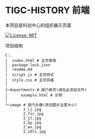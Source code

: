 # TIGC-HISTORY 前端
本项目是科创中心的组织展示页面

<!-- [![Build Status](https://img.shields.io/travis/user/repo/master.svg?style=flat-square)](https://travis-ci.org/user/repo)
[![Code Coverage](https://codecov.io/gh/user/repo/branch/master/graph/badge.svg?token=YOUR_TOKEN)](https://codecov.io/gh/user/repo) -->
[![License: MIT](https://img.shields.io/badge/License-MIT-yellow.svg)](https://opensource.org/licenses/MIT)

项目结构
```
C:.
│  index.html # 主页骨架
│  package-lock.json
│  readme.md 
│  script.js # 主页样式 
│  style.css # 主页风格
│
├─departments # 部门单页(请在此添加文件)
│      example.html # 示例 
│
└─image # 部门头像(添加图片注意大小)
        2_cj.jpg
        2_fzr.jpg
        2_jt.jpg
        2_qy.jpg
        2_wx.jpg
        2_zdls.jpg
```
